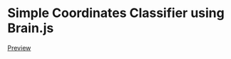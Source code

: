 # Simple Coordinates Classifier using Brain.js

[Preview](https://sarthak-pokharel.github.io/binary-classification-simple-neural-network/)
